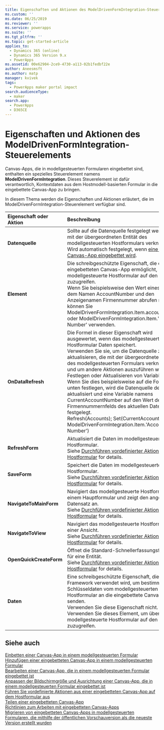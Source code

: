 ```yaml
---
title: Eigenschaften und Aktionen des ModelDrivenFormIntegration-Steuerelements | MicrosoftDocs
ms.custom: ''
ms.date: 06/25/2019
ms.reviewer: ''
ms.service: powerapps
ms.suite: ''
ms.tgt_pltfrm: ''
ms.topic: get-started-article
applies_to:
  - Dynamics 365 (online)
  - Dynamics 365 Version 9.x
  - PowerApps
ms.assetid: 00e62904-2ce9-4730-a113-02b1fedbf22e
author: Aneesmsft
ms.author: matp
manager: kvivek
tags:
  - PowerApps maker portal impact
search.audienceType:
  - maker
search.app:
  - PowerApps
  - D365CE
---
```

# <a name="modeldrivenformintegration-control-properties-and-actions"></a>Eigenschaften und Aktionen des ModelDrivenFormIntegration-Steuerelements
Canvas-Apps, die in modellgesteuerten Formularen eingebettet sind, enthalten ein spezielles Steuerelement namens **ModelDrivenFormIntegration**. Dieses Steuerelement ist dafür verantwortlich, Kontextdaten aus dem Hostmodell-basierten Formular in die eingebettete Canvas-App zu bringen.  

In diesem Thema werden die Eigenschaften und Aktionen erläutert, die im ModelDrivenFormIntegration-Steuerelement verfügbar sind.

| Eigenschaft oder Aktion | Beschreibung |
|:--------------|:-------------------------|
|**Datenquelle** | Sollte auf die Datenquelle festgelegt werden, die mit der übergeordneten Entität des modellgesteuerten Hostformulars verknüpft ist. <br />Wird automatisch festgelegt, wenn [eine neue Canvas-App eingebettet wird](embedded-canvas-app-add-classic-designer.md). |
|**Element** | Die schreibgeschützte Eigenschaft, die es der eingebetteten Canvas-App ermöglicht, über das modellgesteuerte Hostformular auf den Datensatz zuzugreifen. <br />Wenn Sie beispielsweise den Wert eines Felds mit dem Namen AccountNumber und den Anzeigenamen Firmennummer abrufen möchten, können Sie ModelDrivenFormIntegration.Item.accountnumber oder ModelDrivenFormIntegration.Item.'Account Number' verwenden. |
|**OnDataRefresh** | Die Formel in dieser Eigenschaft wird ausgewertet, wenn das modellgesteuerte Hostformular Daten speichert. <br />Verwenden Sie sie, um die Datenquelle zu aktualisieren, die mit der übergeordneten Entität des modellgesteuerten Formulars verknüpft ist, und um andere Aktionen auszuführen wie das Festlegen oder Aktualisieren von Variablen. <br /> Wenn Sie dies beispielsweise auf die Formel unten festlegen, wird die Datenquelle der Firma aktualisiert und eine Variable namens CurrentAccountNumber auf den Wert des Firmennummernfelds des aktuellen Datensatzes festgelegt. <br /> Refresh(Accounts); Set(CurrentAccountNumber, ModelDrivenFormIntegration.Item.'Account Number') |
|**RefreshForm** | Aktualisiert die Daten im modellgesteuerten Hostformular. <br />Siehe [Durchführen vordefinierter Aktionen im Hostformular](embedded-canvas-app-actions.md#refreshformshowprompt) for details. |
|**SaveForm** | Speichert die Daten im modellgesteuerten Hostformular. <br />Siehe [Durchführen vordefinierter Aktionen im Hostformular](embedded-canvas-app-actions.md#saveform) for details.  |
|**NavigateToMainForm** | Navigiert das modellgesteuerte Hostformular zu einem Hauptformular und zeigt den angegebenen Datensatz an. <br />Siehe [Durchführen vordefinierter Aktionen im Hostformular](embedded-canvas-app-actions.md#navigatetomainformentityname-mainformname-recordid) for details. |
|**NavigateToView** | Navigiert das modellgesteuerte Hostformular zu einer Ansicht. <br />Siehe [Durchführen vordefinierter Aktionen im Hostformular](embedded-canvas-app-actions.md#navigatetoviewentityname-viewname) for details.  |
|**OpenQuickCreateForm** | Öffnet die Standard-Schnellerfassungsformular für eine Entität.  <br />Siehe [Durchführen vordefinierter Aktionen im Hostformular](embedded-canvas-app-actions.md#openquickcreateformentityname) for details.  |
|**Daten** | Eine schreibgeschützte Eigenschaft, die vom Framework verwendet wird, um bestimmte Schlüsseldaten vom modellgesteuerten Hostformular an die eingebettete Canvas-App zu senden.  <br /> Verwenden Sie diese Eigenschaft nicht. Verwenden Sie dieses Element, um über das modellgesteuerte Hostformular auf den Datensatz zuzugreifen.  |

## <a name="see-also"></a>Siehe auch
[Einbetten einer Canvas-App in einem modellgesteuerten Formular](embed-canvas-app-in-form.md) <br />
[Hinzufügen einer eingebetteten Canvas-App in einem modellgesteuerten Formular](embedded-canvas-app-add-classic-designer.md) <br />
[Bearbeiten einer Canvas-App, die in einem modellgesteuerten Formular eingebettet ist](embedded-canvas-app-edit-classic-designer.md) <br />
[Anpassen der Bildschirmgröße und Ausrichtung einer Canvas-App, die in einem modellgesteuerten Formular eingebettet ist](embedded-canvas-app-customize-screen.md) <br />
[Führen Sie vordefinierte Aktionen aus einer eingebetteten Canvas-App auf dem Hostformular aus](embedded-canvas-app-actions.md) <br />
[Teilen einer eingebetteten Canvas-App](share-embedded-canvas-app.md) <br />
[Richtlinien zum Arbeiten mit eingebetteten Canvas-Apps](embedded-canvas-app-guidelines.md) <br />
[Migrieren von eingebetteten Canvas-Apps in modellgesteuerten Formularen, die mithilfe der öffentlichen Vorschauversion als die neueste Version erstellt wurden](embedded-canvas-app-migrate-from-preview.md) <br />
